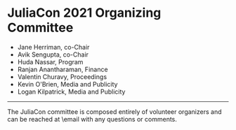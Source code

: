 # JuliaCon 2021 Organizing Committee

* Jane Herriman, co-Chair
* Avik Sengupta, co-Chair
* Huda Nassar, Program
* Ranjan Anantharaman, Finance
* Valentin Churavy, Proceedings
* Kevin O'Brien, Media and Publicity
* Logan Kilpatrick, Media and Publicity

---

The JuliaCon committee is composed entirely of volunteer organizers and can be reached at \email with any questions or comments.
